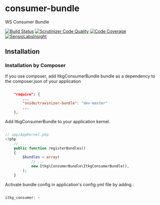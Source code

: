 # consumer-bundle
WS Consumer Bundle

[![Build Status](https://travis-ci.org/itkg/consumer-bundle.svg?branch=master)](https://travis-ci.org/itkg/consumer-bundle)
[![Scrutinizer Code Quality](https://scrutinizer-ci.com/g/itkg/consumer-bundle/badges/quality-score.png?b=master)](https://scrutinizer-ci.com/g/itkg/consumer-bundle/?branch=master)
[![Code Coverage](https://scrutinizer-ci.com/g/itkg/consumer-bundle/badges/coverage.png?b=master)](https://scrutinizer-ci.com/g/itkg/consumer-bundle/?branch=master)
[![SensioLabsInsight](https://insight.sensiolabs.com/projects/e81bf9ea-c76b-4369-8bd5-5646b95262a9/small.png)](https://insight.sensiolabs.com/projects/e81bf9ea-c76b-4369-8bd5-5646b95262a9)


## Installation

### Installation by Composer

If you use composer, add ItkgConsumerBundle bundle as a dependency to the composer.json of your application

```json

    "require": {
        ...
        "snide/travinizer-bundle": "dev-master"
        ...
    },

```

Add ItkgConsumerBundle to your application kernel.

```php

// app/AppKernel.php
<?php
    // ...
    public function registerBundles()
    {
        $bundles = array(
            // ...
            new Itkg\ConsumerBundle\ItkgConsumerBundle(),
        );
    }

```

Activate bundle config in application's config.yml file by addng :

```php

itkg_consumer: ~

```

